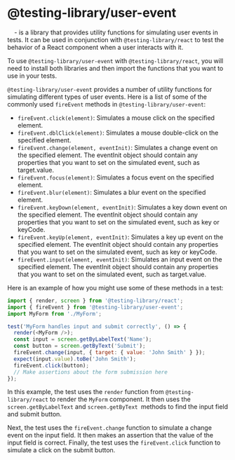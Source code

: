 # **@testing-library/user-event**
&nbsp;&nbsp;&nbsp;&nbsp;- is a library that provides utility functions for simulating user events in tests. It can be used in conjunction with `@testing-library/react` to test the behavior of a React component when a user interacts with it.

To use `@testing-library/user-event` with `@testing-library/react`, you will need to install both libraries and then import the functions that you want to use in your tests.

`@testing-library/user-event` provides a number of utility functions for simulating different types of user events. Here is a list of some of the commonly used `fireEvent` methods in `@testing-library/user-event`:

- `fireEvent.click(element)`: Simulates a mouse click on the specified element.
- `fireEvent.dblClick(element)`: Simulates a mouse double-click on the specified element.
- `fireEvent.change(element, eventInit)`: Simulates a change event on the specified element. The eventInit object should contain any properties that you want to set on the simulated event, such as target.value.
- `fireEvent.focus(element)`: Simulates a focus event on the specified element.
- `fireEvent.blur(element)`: Simulates a blur event on the specified element.
- `fireEvent.keyDown(element, eventInit)`: Simulates a key down event on the specified element. The eventInit object should contain any properties that you want to set on the simulated event, such as key or keyCode.
- `fireEvent.keyUp(element, eventInit)`: Simulates a key up event on the specified element. The eventInit object should contain any properties that you want to set on the simulated event, such as key or keyCode.
- `fireEvent.input(element, eventInit)`: Simulates an input event on the specified element. The eventInit object should contain any properties that you want to set on the simulated event, such as target.value.

Here is an example of how you might use some of these methods in a test:

```js
import { render, screen } from '@testing-library/react';
import { fireEvent } from '@testing-library/user-event';
import MyForm from './MyForm';

test('MyForm handles input and submit correctly', () => {
  render(<MyForm />);
  const input = screen.getByLabelText('Name');
  const button = screen.getByText('Submit');
  fireEvent.change(input, { target: { value: 'John Smith' } });
  expect(input.value).toBe('John Smith');
  fireEvent.click(button);
  // Make assertions about the form submission here
});

```

In this example, the test uses the `render` function from `@testing-library/react` to render the `MyForm` component. It then uses the `screen.getByLabelText` and `screen.getByText `methods to find the input field and submit button.

Next, the test uses the `fireEvent.change` function to simulate a change event on the input field. It then makes an assertion that the value of the input field is correct. Finally, the test uses the `fireEvent.click` function to simulate a click on the submit button.